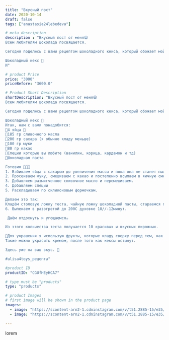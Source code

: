 ```yaml
---
title: "Вкусный пост"
date: 2020-10-14
draft: false
tags: ["anastasia24lebedeva"]

# meta description
description : "Вкусный пост от меня😁
Всем любителям шоколада посвящается. 

Сегодня поделюсь с вами рецептом шоколадного кекса, который обожает мой муж👨. 

Шоколадный кекс 🧁
И"

# product Price
price: "3000"
priceBefore: "3600.0"

# Product Short Description
shortDescription: "Вкусный пост от меня😁
Всем любителям шоколада посвящается. 

Сегодня поделюсь с вами рецептом шоколадного кекса, который обожает мой муж👨. 

Шоколадный кекс 🧁
Итак, нам с вами понадобится:
🔸4 яйца 🥚 
🔸185 гр сливочного масла
🔸200 гр сахара (я обычно кладу меньше) 
🔸100 гр муки
🔸80 гр какао
🔸Специи которые вы любите (ванилин, корица, кардамон и тд) 
🔸Шоколадная паста

Готовим 👩🏼‍🍳
1. Взбиваем яйца с сахаром до увеличения массы и пока она не станет пышной. 
2. Просеиваем муку, смешиваем с какао и постепенно всыпаем в яичную смесь. 
3. Добавляем размягченное сливочное масло и перемешиваем. 
4. Добавляем специи
5. Раскладываем по силиконовым формочкам.

Делаем это так:
Кладём столовую ложку теста, чайную ложку шоколадной пасты, стараемся положить ровно в центр, ведь при нагревании она будет таять, и опять столовую ложку теста. 
6. Выпекаем в разогретой до 200С духовке 10//-12минут.

 Даём отдохнуть и угощаемся☕

Из этого количества теста получается 10 красивых и вкусных пирожных. 

💜Для украшения я использую фрукты, которые кладу сверху перед тем, как отправить формы в духовку. 
Также можно украсить кремом, после того как кексы остынут. 

Здесь уже на ваш вкус. 🍡

#alisa4toys_рецепты"

#product ID
productID: "CGUfHEyHCA7"

# type must be "products"
type: "products"

# product Images
# first image will be shown in the product page
images:
  - image: "https://scontent-arn2-1.cdninstagram.com/v/t51.2885-15/e35/121574851_639816766694029_7543067772959194600_n.jpg?se=7&tp=1&_nc_ht=scontent-arn2-1.cdninstagram.com&_nc_cat=101&_nc_ohc=-FM8zFgHEs0AX9EYZrj&oh=f051ccfb192a231254d3a92a0cd3ef6a&oe=6069B33E&ig_cache_key=MjQxOTY5NTcyMTY1MjMwODM3OA%3D%3D.2"
  - image: "https://scontent-arn2-1.cdninstagram.com/v/t51.2885-15/e35/121403133_1165900317138330_6043247554459489110_n.jpg?se=7&tp=1&_nc_ht=scontent-arn2-1.cdninstagram.com&_nc_cat=106&_nc_ohc=egIti-yPlh4AX9P7ahN&oh=a3cf02a891ee727e17de52ef18c7af74&oe=606D293E&ig_cache_key=MjQxOTY5NTcyMTY0Mzk3NTA0Mw%3D%3D.2"

---
```

lorem
